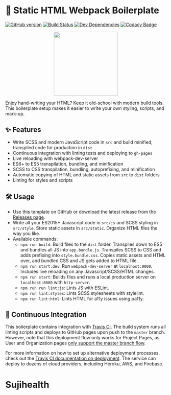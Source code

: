 # 🚀 Static HTML Webpack Boilerplate
[![GitHub version](https://badge.fury.io/gh/erickzhao%2Fstatic-html-webpack-boilerplate.svg)](https://badge.fury.io/gh/erickzhao%2Fstatic-html-webpack-boilerplate)
[![Build Status](https://api.travis-ci.org/erickzhao/static-html-webpack-boilerplate.svg?branch=master)](https://travis-ci.org/erickzhao/static-html-webpack-boilerplate)
[![Dev Dependencies](https://david-dm.org/erickzhao/static-html-webpack-boilerplate/dev-status.svg)](https://david-dm.org/erickzhao/static-html-webpack-boilerplate?type=dev)
[![Codacy Badge](https://api.codacy.com/project/badge/Grade/a81c78b2255343a2a1c86abb564431a9)](https://app.codacy.com/app/erickzhao/static-html-webpack-boilerplate?utm_source=github.com&utm_medium=referral&utm_content=erickzhao/static-html-webpack-boilerplate&utm_campaign=Badge_Grade_Dashboard)

<p align="center">
  <img width="200" height="200" src="https://i.imgur.com/y8m5pkQ.png">
</p>

Enjoy hand-writing your HTML? Keep it old-school with modern build tools. This boilerplate setup makes it easier to write your own styling, scripts, and mark-up.

## ✨ Features

- Write SCSS and modern JavaScript code in `src` and build minified, transpiled code for production in `dist`
- Continuous integration with linting tests and deploying to `gh-pages`
- Live reloading with webpack-dev-server
- ES6+ to ES5 transpilation, bundling, and minification
- SCSS to CSS transpilation, bundling, autoprefixing, and minification
- Automatic copying of HTML and static assets from `src` to `dist` folders
- Linting for styles and scripts

## 🛠 Usage

- Use this template on GitHub or download the latest release from the [Releases page](https://github.com/erickzhao/static-html-webpack-boilerplate/releases).
- Write all your ES2015+ Javascript code in `src/js` and SCSS styling in `src/style`. Store static assets in `src/static`. Organize HTML files the way you like.
- Available commands:
  - `npm run build`: Build files to the `dist` folder. Transpiles down to ES5 and bundles all JS into `app.bundle.js`. Transpiles SCSS to CSS and adds prefixing into `style.bundle.css`. Copies static assets and HTML over, and bundled CSS and JS gets added to HTML file.
  - `npm run start:dev`: Run `webpack-dev-server` at `localhost:9000`. Includes live reloading on any Javascript/SCSS/HTML changes.
  - `npm run start`: Builds files and runs a local production server on `localhost:8080` with `http-server`.
  - `npm run run lint:js`: Lints JS with ESLint.
  - `npm run lint:styles`: Lints SCSS stylesheets with stylelint.
  - `npm run lint:html`: Lints HTML for a11y issues using pa11y.
  
## 🔄 Continuous Integration

This boilerplate contains integration with [Travis CI](https://travis-ci.org/). The build system runs all linting scripts and deploys to GitHub pages upon push to the `master` branch. However, note that this deployment flow only works for Project Pages, as User and Organization pages [only support the master branch flow](https://help.github.com/articles/user-organization-and-project-pages/).

For more information on how to set up alternative deployment processes, check out the [Travis CI documentation on deployment](https://docs.travis-ci.com/user/deployment). The service can deploy to dozens of cloud providers, including Heroku, AWS, and Firebase.
# Sujihealth
